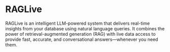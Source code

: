 # RAGLive
RAGLive is an intelligent LLM-powered system that delivers real-time insights from your database using natural language queries. It combines the power of retrieval-augmented generation (RAG) with live data access to provide fast, accurate, and conversational answers—whenever you need them.

